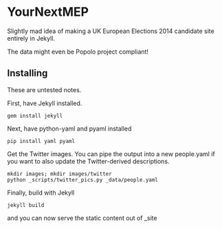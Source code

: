 YourNextMEP
===========

Slightly mad idea of making a UK European Elections 2014 candidate site entirely in Jekyll.

The data might even be Popolo project compliant!

Installing
----------

These are untested notes.

First, have Jekyll installed.

    gem install jekyll
    
Next, have python-yaml and pyaml installed

    pip install yaml pyaml
    
Get the Twitter images. You can pipe the output into a new people.yaml if you want to also update the Twitter-derived descriptions.

    mkdir images; mkdir images/twitter
    python _scripts/twitter_pics.py _data/people.yaml
    
Finally, build with Jekyll

    jekyll build
    
and you can now serve the static content out of _site
